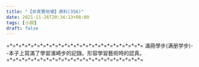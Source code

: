 ```yaml
---
title: "【非真實地場】資料(356)"
date: 2021-11-26T20:34:13+08:00
tags: [小說]
draft: false
---
```


=\*=\*=\*=\*=\*=\*=\*=\*=\*=\*=\*=\*=\*=\*=\*=\*=\*=\*=\*=\*=\*=\*= 
滿冊學步(满册学步)--本子上寫滿了學習濱崎步的記錄。形容學習藝術時的認真。     
=\*=\*=\*=\*=\*=\*=\*=\*=\*=\*=\*=\*=\*=\*=\*=\*=\*=\*=\*=\*=\*=\*= 